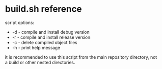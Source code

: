 # build.sh reference

script options:
- -d - compile and install debug version
- -r - compile and install release version
- -c - delete compiled object files
- -h - print help message

it is recommended to use this script from the main repository directory, not a build or other nested directories.

